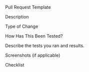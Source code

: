 Pull Request Template

Description



Type of Change



How Has This Been Tested?

Describe the tests you ran and results.

Screenshots (if applicable)

Checklist




